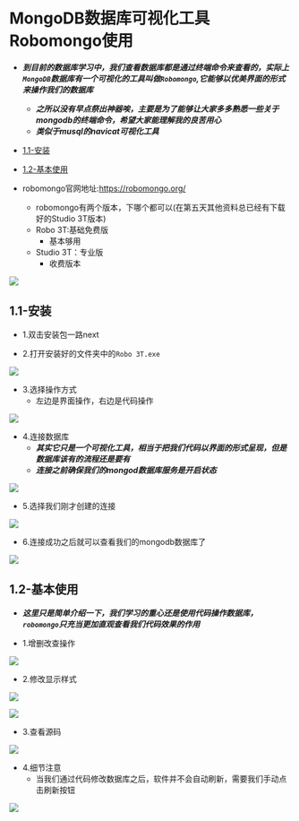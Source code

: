 # MongoDB数据库可视化工具Robomongo使用

* ***到目前的数据库学习中，我们查看数据库都是通过终端命令来查看的，实际上`MongoDB`数据库有一个可视化的工具叫做`Robomongo`,它能够以优美界面的形式来操作我们的数据库***
    * ***之所以没有早点祭出神器唉，主要是为了能够让大家多多熟悉一些关于mongodb的终端命令，希望大家能理解我的良苦用心***
    * ***类似于musql的navicat可视化工具***

* [1.1-安装](#1.1)
* [1.2-基本使用](#1.2)

* robomongo官网地址:<https://robomongo.org/>
    * robomongo有两个版本，下哪个都可以(在第五天其他资料总已经有下载好的Studio 3T版本)
    * Robo 3T:基础免费版
        * 基本够用
    * Studio 3T：专业版
        * 收费版本

![](images/0701.png)

## <h2 id=1.1>1.1-安装</h2>

* 1.双击安装包一路next

* 2.打开安装好的文件夹中的`Robo 3T.exe`

![](images/0702.png)

* 3.选择操作方式
    * 左边是界面操作，右边是代码操作

![](images/0703.png)

* 4.连接数据库
    * ***其实它只是一个可视化工具，相当于把我们代码以界面的形式呈现，但是数据库该有的流程还是要有***
    * ***连接之前确保我们的mongod数据库服务是开启状态***

![](images/0704.png)

* 5.选择我们刚才创建的连接

![](images/0705.png)

* 6.连接成功之后就可以查看我们的mongodb数据库了

![](images/0706.png)

## <h2 id=1.2>1.2-基本使用</h2>

* ***这里只是简单介绍一下，我们学习的重心还是使用代码操作数据库，`robomongo`只充当更加直观查看我们代码效果的作用***

* 1.增删改查操作

![](images/0707.png)

* 2.修改显示样式

![](images/0708.png)

![](images/0709.png)

* 3.查看源码

![](images/0710.png)

* 4.细节注意
    * 当我们通过代码修改数据库之后，软件并不会自动刷新，需要我们手动点击刷新按钮

![](images/0711.png)



    


